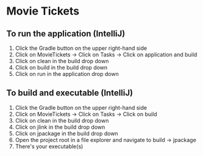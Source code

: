 # Movie Tickets

## To run the application (IntelliJ)
1. Click the Gradle button on the upper right-hand side
2. Click on MovieTickets -> Click on Tasks -> Click on application and build
3. Click on clean in the build drop down
4. Click on build in the build drop down
5. Click on run in the application drop down

## To build and executable (IntelliJ)
1. Click the Gradle button on the upper right-hand side
2. Click on MovieTickets -> Click on Tasks -> Click on build
3. Click on clean in the build drop down
4. Click on jlink in the build drop down
5. Click on jpackage in the build drop down
6. Open the project root in a file explorer and navigate to build -> jpackage
7. There's your executable(s)
